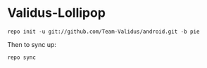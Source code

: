 Validus-Lollipop
================

    repo init -u git://github.com/Team-Validus/android.git -b pie

Then to sync up:

    repo sync
